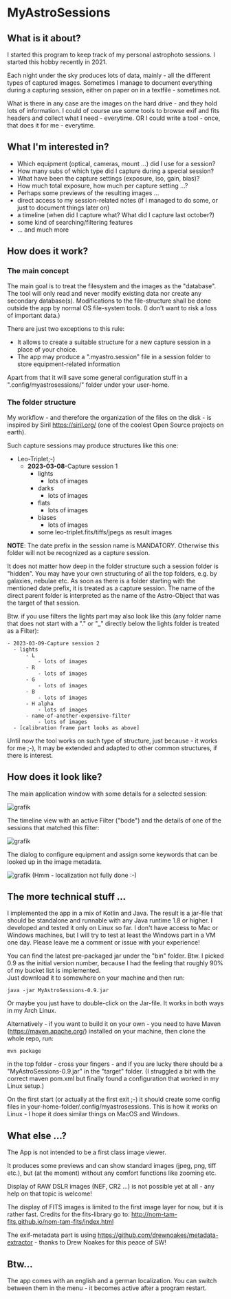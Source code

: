 # MyAstroSessions
## What is it about?
I started this program to keep track of my personal astrophoto sessions. I started this hobby recently in 2021.

Each night under the sky produces lots of data, mainly - all the different types of captured images.
Sometimes I manage to document everything during a capturing session, either on paper on in a textfile - sometimes not.

What is there in any case are the images on the hard drive - and they hold lots of information. 
I could of course use some tools to browse exif and fits headers and collect what I need - everytime. 
OR I could write a tool - once, that does it for me - everytime.   

## What I'm interested in? 
- Which equipment (optical, cameras, mount ...) did I use for a session?
- How many subs of which type did I capture during a special session?
- What have been the capture settings (exposure, iso, gain, bias)?
- How much total exposure, how much per capture setting ...?
- Perhaps some previews of the resulting images ...
- direct access to my session-related notes (if I managed to do some, or just to document things later on)
- a timeline (when did I capture what? What did I capture last october?)
- some kind of searching/filtering features 
- ... and much more



## How does it work?
### The main concept
The main goal is to treat the filesystem and the images as the "database". 
The tool will only read and never modify existing data nor create any secondary database(s). Modifications to the file-structure shall be done outside the app by normal OS file-system tools.
(I don't want to risk a loss of important data.)

There are just two exceptions to this rule:
- It allows to create a suitable structure for a new capture session in a place of your choice.
- The app may produce a ".myastro.session" file in a session folder to store equipment-related information

Apart from that it will save some general configuration stuff in a ".config/myastrosessions/" folder under your user-home.

### The folder structure
My workflow - and therefore the organization of the files on the disk - is inspired by Siril https://siril.org/ (one of the coolest Open Source projects on earth).

Such capture sessions may produce structures like this one:
- Leo-Triplet;-)
    - **2023-03-08**-Capture session 1
      - lights
          - lots of images
      - darks
          - lots of images
      - flats
          - lots of images
      - biases
          - lots of images
      - some leo-triplet.fits/tiffs/jpegs as result images

**NOTE**: The date prefix in the session name is MANDATORY. Otherwise this folder will not be recognized as a capture session.

It does not matter how deep in the folder structure such a session folder is "hidden". 
You may have your own structuring of all the top folders, e.g. by galaxies, nebulae etc. 
As soon as there is a folder starting with the mentioned date prefix, it is treated as a capture session.
The name of the direct parent folder is interpreted as the name of the Astro-Object that was the target of that session. 

Btw. if you use filters the lights part may also look like this 
(any folder name that does not start with a "." or "_" directly below the lights folder is treated as a Filter):
    
    - 2023-03-09-Capture session 2
      - lights
          - L
              - lots of images
          - R
              - lots of images
          - G
              - lots of images
          - B
              - lots of images
          - H alpha
              - lots of images
          - name-of-another-expensive-filter
              - lots of images
      - [calibration frame part looks as above]

Until now the tool works on such type of structure, just because - it works for me ;-), 
It may be extended and adapted to other common structures, if there is interest.

## How does it look like?

The main application window with some details for a selected session:

![grafik](https://user-images.githubusercontent.com/127389748/224138696-ba87a7af-1ba3-4c56-9573-0f1542d37c07.png)

The timeline view with an active Filter ("bode") and the details of one of the sessions that matched this filter: 

![grafik](https://user-images.githubusercontent.com/127389748/224138976-5eed099b-5b29-430a-bd44-debc6d30cf69.png)

The dialog to configure equipment and assign some keywords that can be looked up in the image metadata.

![grafik](https://user-images.githubusercontent.com/127389748/224139145-01c064ec-2bce-4a1d-bb94-ee6b1baa23e0.png)
(Hmm - localization not fully done :-)

## The more technical stuff ...
I implemented the app in a mix of Kotlin and Java. 
The result is a jar-file that should be standalone and runnable with any Java runtime 1.8 or higher.
I developed and tested it only on Linux so far. I don't have access to Mac or Windows machines, 
but I will try to test at least the Windows part in a VM one day. Please leave me a comment or issue with your experience!

You can find the latest pre-packaged jar under the "bin" folder. 
Btw. I picked 0.9 as the initial version number, because I had the feeling that roughly 90% of my bucket list is implemented.  
Just download it to somewhere on your machine and then run:

`java -jar MyAstroSessions-0.9.jar`

Or maybe you just have to double-click on the Jar-file. It works in both ways in my Arch Linux.

Alternatively - if you want to build it on your own - you need to have Maven (https://maven.apache.org/) installed on your machine, 
then clone the whole repo, run:

`mvn package`

in the top folder - cross your fingers - and if you are lucky there should be a "MyAstroSessions-0.9.jar" in the "target" folder. 
(I struggled a bit with the correct maven pom.xml but finally found a configuration that worked in my Linux setup.)

On the first start (or actually at the first exit ;-) it should create some config files in your-home-folder/.config/myastrosessions. 
This is how it works on Linux - I hope it does similar things on MacOS and Windows.

## What else ...?
The App is not intended to be a first class image viewer. 

It produces some previews and can show standard images (jpeg, png, tiff etc.), but (at the moment) without any comfort functions like zooming etc. 

Display of RAW DSLR images (NEF, CR2 ...) is not possible yet at all - any help on that topic is welcome! 

The display of FITS images is limited to the first image layer for now, but it is rather fast. 
Credits for the fits-library go to: http://nom-tam-fits.github.io/nom-tam-fits/index.html 

The exif-metadata part is using https://github.com/drewnoakes/metadata-extractor - thanks to Drew Noakes for this peace of SW!

## Btw...
The app comes with an english and a german localization. You can switch between them in the menu - it becomes active after a program restart.
